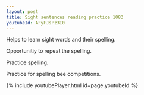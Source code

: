 ```yaml
---
layout: post
title: Sight sentences reading practice 1083
youtubeId: AFyFJsPz3I0
---
```

 
 
Helps to learn sight words and their spelling.

Opportunitiy to repeat the spelling. 

Practice spelling. 
 
Practice for spelling bee competitions. 
 
{% include youtubePlayer.html id=page.youtubeId %}
 
 
